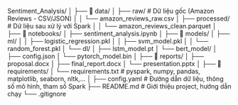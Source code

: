 Sentiment_Analysis/
│
├── 📁 data/
│   ├── raw/                     # Dữ liệu gốc (Amazon Reviews - CSV/JSON)
│   │   └── amazon_reviews_raw.csv
│   ├── processed/               # Dữ liệu sau xử lý với Spark
│   │   └── amazon_reviews_clean.parquet
│
├── 📁 notebooks/
│   ├── sentiment_analysis.ipynb
│
├── 📁 models/
│   ├── ml/
│   │   ├── logistic_regression.pkl
│   │   ├── svm_model.pkl
│   │   └── random_forest.pkl
│   └── dl/
│       ├── lstm_model.pt
│       └── bert_model/
│           ├── config.json
│           └── pytorch_model.bin
│
├── 📁 reports/
│   ├── proposal.docx
│   ├── final_report.docx
│   └── presentation.pptx
│
├── 📁 requirements/
│   └── requirements.txt                # pyspark, numpy, pandas, matplotlib, seaborn, nltk,...
│
├── config.yaml                         # Đường dẫn dữ liệu, thông số mô hình, tham số Spark
├── README.md                           # Giới thiệu project, hướng dẫn chạy
└── .gitignore

